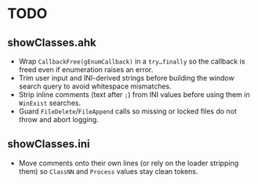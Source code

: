 # TODO

## showClasses.ahk
- Wrap `CallbackFree(gEnumCallback)` in a `try…finally` so the callback is freed even if enumeration raises an error.
- Trim user input and INI-derived strings before building the window search query to avoid whitespace mismatches.
- Strip inline comments (text after `;`) from INI values before using them in `WinExist` searches.
- Guard `FileDelete`/`FileAppend` calls so missing or locked files do not throw and abort logging.

## showClasses.ini
- Move comments onto their own lines (or rely on the loader stripping them) so `ClassNN` and `Process` values stay clean tokens.
